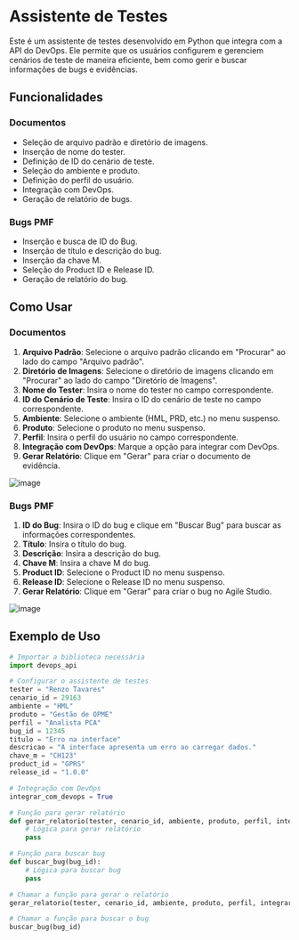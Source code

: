# Assistente de Testes

Este é um assistente de testes desenvolvido em Python que integra com a API do DevOps. Ele permite que os usuários configurem e gerenciem cenários de teste de maneira eficiente, bem como gerir e buscar informações de bugs e evidências.

## Funcionalidades

### Documentos

- Seleção de arquivo padrão e diretório de imagens.
- Inserção de nome do tester.
- Definição de ID do cenário de teste.
- Seleção do ambiente e produto.
- Definição do perfil do usuário.
- Integração com DevOps.
- Geração de relatório de bugs.

### Bugs PMF

- Inserção e busca de ID do Bug.
- Inserção de título e descrição do bug.
- Inserção da chave M.
- Seleção do Product ID e Release ID.
- Geração de relatório do bug.

## Como Usar

### Documentos

1. **Arquivo Padrão**: Selecione o arquivo padrão clicando em "Procurar" ao lado do campo "Arquivo padrão".
2. **Diretório de Imagens**: Selecione o diretório de imagens clicando em "Procurar" ao lado do campo "Diretório de Imagens".
3. **Nome do Tester**: Insira o nome do tester no campo correspondente.
4. **ID do Cenário de Teste**: Insira o ID do cenário de teste no campo correspondente.
5. **Ambiente**: Selecione o ambiente (HML, PRD, etc.) no menu suspenso.
6. **Produto**: Selecione o produto no menu suspenso.
7. **Perfil**: Insira o perfil do usuário no campo correspondente.
8. **Integração com DevOps**: Marque a opção para integrar com DevOps.
9. **Gerar Relatório**: Clique em "Gerar" para criar o documento de evidência.

![image](https://github.com/user-attachments/assets/c0cf4617-854f-477f-9a41-3dec4f7e2d00)

### Bugs PMF

1. **ID do Bug**: Insira o ID do bug e clique em "Buscar Bug" para buscar as informações correspondentes.
2. **Título**: Insira o título do bug.
3. **Descrição**: Insira a descrição do bug.
4. **Chave M**: Insira a chave M do bug.
5. **Product ID**: Selecione o Product ID no menu suspenso.
6. **Release ID**: Selecione o Release ID no menu suspenso.
7. **Gerar Relatório**: Clique em "Gerar" para criar o bug no Agile Studio.

![image](https://github.com/user-attachments/assets/601e0610-64a6-4299-8a3e-021da0d58871)

## Exemplo de Uso

```python
# Importar a biblioteca necessária
import devops_api

# Configurar o assistente de testes
tester = "Renzo Tavares"
cenario_id = 29163
ambiente = "HML"
produto = "Gestão de OPME"
perfil = "Analista PCA"
bug_id = 12345
titulo = "Erro na interface"
descricao = "A interface apresenta um erro ao carregar dados."
chave_m = "CH123"
product_id = "GPRS"
release_id = "1.0.0"

# Integração com DevOps
integrar_com_devops = True

# Função para gerar relatório
def gerar_relatorio(tester, cenario_id, ambiente, produto, perfil, integrar_com_devops):
    # Lógica para gerar relatório
    pass

# Função para buscar bug
def buscar_bug(bug_id):
    # Lógica para buscar bug
    pass

# Chamar a função para gerar o relatório
gerar_relatorio(tester, cenario_id, ambiente, produto, perfil, integrar_com_devops)

# Chamar a função para buscar o bug
buscar_bug(bug_id)
